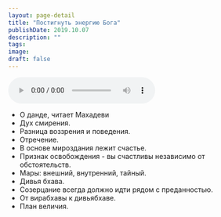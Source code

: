 ```yaml
---
layout: page-detail
title: "Постигнуть энергию Бога"
publishDate: 2019.10.07
description: ""
tags:
image:
draft: false
---
```


<audio title="2019.10.07 - Постигнуть энергию Бога.mp3" src="/upload/iblock/c12/c12b07f617b6b831010683895da25779.mp3" controls=""></audio>

* О данде, читает Махадеви
* Дух смирения.
* Разница воззрения и поведения.
* Отречение.
* В основе мироздания лежит счастье.
* Признак освобождения - вы счастливы независимо от обстоятельств.
* Мары: внешний, внутренний, тайный.
* Дивья бхава.
* Созерцание всегда должно идти рядом с преданностью.
* От вирабхавы к дивьябхаве.
* План величия.

  
